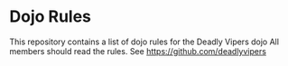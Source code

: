 Dojo Rules
==========

This repository contains a list of dojo rules for the Deadly Vipers dojo
All members should read the rules. See https://github.com/deadlyvipers
